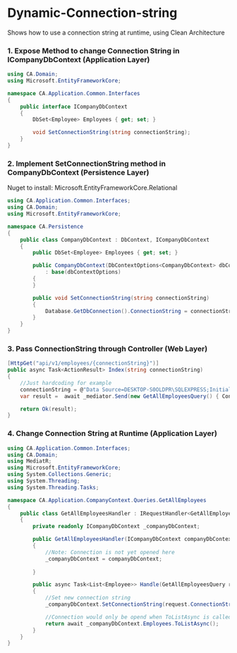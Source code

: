 # Dynamic-Connection-string
Shows how to use a connection string at runtime, using Clean Architecture

### 1. Expose Method to change Connection String in ICompanyDbContext (Application Layer)
```cs 
using CA.Domain;
using Microsoft.EntityFrameworkCore;

namespace CA.Application.Common.Interfaces
{
    public interface ICompanyDbContext
    {
        DbSet<Employee> Employees { get; set; }

        void SetConnectionString(string connectionString);
    }
}
```

### 2. Implement SetConnectionString method in CompanyDbContext (Persistence Layer)

Nuget to install: Microsoft.EntityFrameworkCore.Relational

```cs 
using CA.Application.Common.Interfaces;
using CA.Domain;
using Microsoft.EntityFrameworkCore;

namespace CA.Persistence
{
    public class CompanyDbContext : DbContext, ICompanyDbContext
    {
        public DbSet<Employee> Employees { get; set; }

        public CompanyDbContext(DbContextOptions<CompanyDbContext> dbContextOptions)
            : base(dbContextOptions)
        {
        }

        public void SetConnectionString(string connectionString)
        {
            Database.GetDbConnection().ConnectionString = connectionString;
        }
    }
}

```

### 3. Pass ConnectionString through Controller (Web Layer)
```cs 
[HttpGet("api/v1/employees/{connectionString}")]
public async Task<ActionResult> Index(string connectionString)
{
    //Just hardcoding for example
    connectionString = @"Data Source=DESKTOP-S0OLDPR\SQLEXPRESS;Initial Catalog=VidlyDB;Integrated Security=True";
    var result =  await _mediator.Send(new GetAllEmployeesQuery() { ConnectionString = connectionString });

    return Ok(result);
}
```

### 4. Change Connection String at Runtime (Application Layer)


```cs 
using CA.Application.Common.Interfaces;
using CA.Domain;
using MediatR;
using Microsoft.EntityFrameworkCore;
using System.Collections.Generic;
using System.Threading;
using System.Threading.Tasks;

namespace CA.Application.CompanyContext.Queries.GetAllEmployees
{
    public class GetAllEmployeesHandler : IRequestHandler<GetAllEmployeesQuery, List<Employee>>
    {
        private readonly ICompanyDbContext _companyDbContext;

        public GetAllEmployeesHandler(ICompanyDbContext companyDbContext)
        {
            //Note: Connection is not yet opened here
            _companyDbContext = companyDbContext;
            
        }

        public async Task<List<Employee>> Handle(GetAllEmployeesQuery request, CancellationToken cancellationToken)
        {
            //Set new connection string
            _companyDbContext.SetConnectionString(request.ConnectionString);

            //Connection would only be opend when ToListAsync is called
            return await _companyDbContext.Employees.ToListAsync();
        }
    }
}

```
